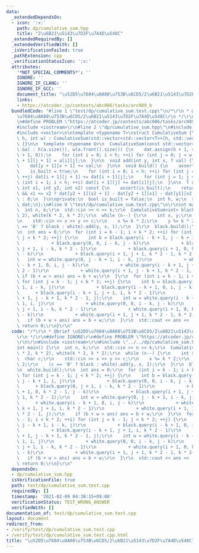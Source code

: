 ```yaml
---
data:
  _extendedDependsOn:
  - icon: ':x:'
    path: dp/cumulative_sum.hpp
    title: "2\u6B21\u5143\u7D2F\u7A4D\u548C"
  _extendedRequiredBy: []
  _extendedVerifiedWith: []
  _isVerificationFailed: true
  _pathExtension: cpp
  _verificationStatusIcon: ':x:'
  attributes:
    '*NOT_SPECIAL_COMMENTS*': ''
    IGNORE: ''
    IGNORE_IF_CLANG: ''
    IGNORE_IF_GCC: ''
    document_title: "\u52D5\u7684\u8A08\u753B\u6CD5/2\u6B21\u5143\u7D2F\u7A4D\u548C"
    links:
    - https://atcoder.jp/contests/abc086/tasks/arc089_b
  bundledCode: "#line 1 \"test/dp/cumulative_sum.test.cpp\"\n/*\r\n * @brief \u52D5\
    \u7684\u8A08\u753B\u6CD5/2\u6B21\u5143\u7D2F\u7A4D\u548C\r\n */\r\n#define IGNORE\r\
    \n#define PROBLEM \"https://atcoder.jp/contests/abc086/tasks/arc089_b\"\r\n\r\n\
    #include <iostream>\r\n#line 2 \"dp/cumulative_sum.hpp\"\n#include <cassert>\n\
    #include <vector>\n\ntemplate <typename T>\nstruct CumulativeSum {\n  CumulativeSum(int\
    \ h, int w) : CumulativeSum(std::vector<std::vector<T>>(h, std::vector<T>(w, 0)))\
    \ {}\n\n  template <typename U>\n  CumulativeSum(const std::vector<std::vector<U>>\
    \ &a) : h(a.size()), w(a.front().size()) {\n    dat.assign(h + 1, std::vector<T>(w\
    \ + 1, 0));\n    for (int i = 0; i < h; ++i) for (int j = 0; j < w; ++j) dat[i\
    \ + 1][j + 1] = a[i][j];\n  }\n\n  void add(int y, int x, T val) {\n    assert(!is_built);\n\
    \    dat[y + 1][x + 1] += val;\n  }\n\n  void build() {\n    assert(!is_built);\n\
    \    is_built = true;\n    for (int i = 0; i < h; ++i) for (int j = 0; j < w;\
    \ ++j) dat[i + 1][j + 1] += dat[i + 1][j];\n    for (int j = 1; j <= w; ++j) for\
    \ (int i = 1; i < h; ++i) dat[i + 1][j] += dat[i][j];\n  }\n\n  T query(int y1,\
    \ int x1, int y2, int x2) const {\n    assert(is_built);\n    return y1 <= y2\
    \ && x1 <= x2 ? dat[y2 + 1][x2 + 1] - dat[y2 + 1][x1] - dat[y1][x2 + 1] + dat[y1][x1]\
    \ : 0;\n  }\n\nprivate:\n  bool is_built = false;\n  int h, w;\n  std::vector<std::vector<T>>\
    \ dat;\n};\n#line 9 \"test/dp/cumulative_sum.test.cpp\"\n\r\nint main() {\r\n\
    \  int n, k;\r\n  std::cin >> n >> k;\r\n  CumulativeSum<int> black(k * 2, k *\
    \ 2), white(k * 2, k * 2);\r\n  while (n--) {\r\n    int x, y;\r\n    char c;\r\
    \n    std::cin >> x >> y >> c;\r\n    x %= k * 2;\r\n    y %= k * 2;\r\n    (c\
    \ == 'B' ? black : white).add(y, x, 1);\r\n  }\r\n  black.build();\r\n  white.build();\r\
    \n  int ans = 0;\r\n  for (int i = k - 1; i < k * 2; ++i) for (int j = k - 1;\
    \ j < k * 2; ++j) {\r\n    int b = black.query(i - k + 1, j - k + 1, i, j)\r\n\
    \            + black.query(0, 0, i - k, j - k)\r\n            + black.query(0,\
    \ j + 1, i - k, k * 2 - 1)\r\n            + black.query(i + 1, 0, k * 2 - 1, j\
    \ - k)\r\n            + black.query(i + 1, j + 1, k * 2 - 1, k * 2 - 1);\r\n \
    \   int w = white.query(0, j - k + 1, i - k, j)\r\n            + white.query(i\
    \ - k + 1, 0, i, j - k)\r\n            + white.query(i - k + 1, j + 1, i, k *\
    \ 2 - 1)\r\n            + white.query(i + 1, j - k + 1, k * 2 - 1, j);\r\n   \
    \ if (b + w > ans) ans = b + w;\r\n  }\r\n  for (int i = k - 1; i < k * 2; ++i)\
    \ for (int j = k - 1; j < k * 2; ++j) {\r\n    int b = black.query(0, j - k +\
    \ 1, i - k, j)\r\n            + black.query(i - k + 1, 0, i, j - k)\r\n      \
    \      + black.query(i - k + 1, j + 1, i, k * 2 - 1)\r\n            + black.query(i\
    \ + 1, j - k + 1, k * 2 - 1, j);\r\n    int w = white.query(i - k + 1, j - k +\
    \ 1, i, j)\r\n            + white.query(0, 0, i - k, j - k)\r\n            + white.query(0,\
    \ j + 1, i - k, k * 2 - 1)\r\n            + white.query(i + 1, 0, k * 2 - 1, j\
    \ - k)\r\n            + white.query(i + 1, j + 1, k * 2 - 1, k * 2 - 1);\r\n \
    \   if (b + w > ans) ans = b + w;\r\n  }\r\n  std::cout << ans << '\\n';\r\n \
    \ return 0;\r\n}\r\n"
  code: "/*\r\n * @brief \u52D5\u7684\u8A08\u753B\u6CD5/2\u6B21\u5143\u7D2F\u7A4D\u548C\
    \r\n */\r\n#define IGNORE\r\n#define PROBLEM \"https://atcoder.jp/contests/abc086/tasks/arc089_b\"\
    \r\n\r\n#include <iostream>\r\n#include \"../../dp/cumulative_sum.hpp\"\r\n\r\n\
    int main() {\r\n  int n, k;\r\n  std::cin >> n >> k;\r\n  CumulativeSum<int> black(k\
    \ * 2, k * 2), white(k * 2, k * 2);\r\n  while (n--) {\r\n    int x, y;\r\n  \
    \  char c;\r\n    std::cin >> x >> y >> c;\r\n    x %= k * 2;\r\n    y %= k *\
    \ 2;\r\n    (c == 'B' ? black : white).add(y, x, 1);\r\n  }\r\n  black.build();\r\
    \n  white.build();\r\n  int ans = 0;\r\n  for (int i = k - 1; i < k * 2; ++i)\
    \ for (int j = k - 1; j < k * 2; ++j) {\r\n    int b = black.query(i - k + 1,\
    \ j - k + 1, i, j)\r\n            + black.query(0, 0, i - k, j - k)\r\n      \
    \      + black.query(0, j + 1, i - k, k * 2 - 1)\r\n            + black.query(i\
    \ + 1, 0, k * 2 - 1, j - k)\r\n            + black.query(i + 1, j + 1, k * 2 -\
    \ 1, k * 2 - 1);\r\n    int w = white.query(0, j - k + 1, i - k, j)\r\n      \
    \      + white.query(i - k + 1, 0, i, j - k)\r\n            + white.query(i -\
    \ k + 1, j + 1, i, k * 2 - 1)\r\n            + white.query(i + 1, j - k + 1, k\
    \ * 2 - 1, j);\r\n    if (b + w > ans) ans = b + w;\r\n  }\r\n  for (int i = k\
    \ - 1; i < k * 2; ++i) for (int j = k - 1; j < k * 2; ++j) {\r\n    int b = black.query(0,\
    \ j - k + 1, i - k, j)\r\n            + black.query(i - k + 1, 0, i, j - k)\r\n\
    \            + black.query(i - k + 1, j + 1, i, k * 2 - 1)\r\n            + black.query(i\
    \ + 1, j - k + 1, k * 2 - 1, j);\r\n    int w = white.query(i - k + 1, j - k +\
    \ 1, i, j)\r\n            + white.query(0, 0, i - k, j - k)\r\n            + white.query(0,\
    \ j + 1, i - k, k * 2 - 1)\r\n            + white.query(i + 1, 0, k * 2 - 1, j\
    \ - k)\r\n            + white.query(i + 1, j + 1, k * 2 - 1, k * 2 - 1);\r\n \
    \   if (b + w > ans) ans = b + w;\r\n  }\r\n  std::cout << ans << '\\n';\r\n \
    \ return 0;\r\n}\r\n"
  dependsOn:
  - dp/cumulative_sum.hpp
  isVerificationFile: true
  path: test/dp/cumulative_sum.test.cpp
  requiredBy: []
  timestamp: '2021-02-09 04:38:15+09:00'
  verificationStatus: TEST_WRONG_ANSWER
  verifiedWith: []
documentation_of: test/dp/cumulative_sum.test.cpp
layout: document
redirect_from:
- /verify/test/dp/cumulative_sum.test.cpp
- /verify/test/dp/cumulative_sum.test.cpp.html
title: "\u52D5\u7684\u8A08\u753B\u6CD5/2\u6B21\u5143\u7D2F\u7A4D\u548C"
---
```


